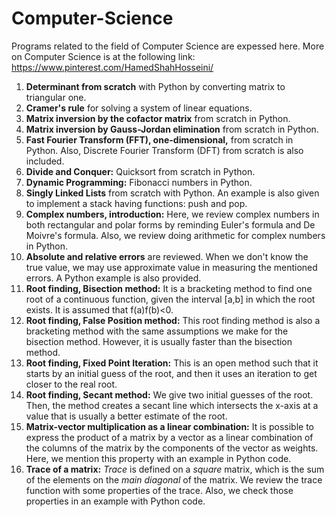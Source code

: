 # Computer-Science 
Programs related to the field of Computer Science are expessed here. More on Computer Science is at the following link:
https://www.pinterest.com/HamedShahHosseini/

1) **Determinant from scratch** with Python by converting matrix to triangular one.
2) **Cramer's rule** for solving a system of linear equations.
3) **Matrix inversion by the cofactor matrix** from scratch in Python. 
4) **Matrix inversion by Gauss-Jordan elimination** from scratch in Python. 
5) **Fast Fourier Transform (FFT), one-dimensional,** from scratch in Python. Also, Discrete Fourier Transform (DFT) from scratch is also included.
6) **Divide and Conquer:** Quicksort from scratch in Python. 
7) **Dynamic Programming:** Fibonacci numbers in Python.
8) **Singly Linked Lists** from scratch with Python. An example is also given to implement a stack having functions: push and pop. 
9) **Complex numbers, introduction:** Here, we review complex numbers in both rectangular and polar forms by reminding Euler's formula and De Moivre's formula. Also, we review doing arithmetic for complex numbers in Python.
10) **Absolute and relative errors** are reviewed. When we don't know the true value, we may use approximate value in measuring the mentioned errors. A Python example is also provided.
11) **Root finding, Bisection method:** It is a bracketing method to find one root of a continuous function, given the interval [a,b] in which the root exists. It is assumed that f(a)f(b)<0. 
12) **Root finding, False Position method:** This root finding method is also a bracketing method with the same assumptions we make for the bisection method. However, it is usually faster than the bisection method.
13) **Root finding, Fixed Point Iteration:** This is an open method such that it starts by an initial guess of the root, and then it uses an iteration to get closer to the real root.
14) **Root finding, Secant method:** We give two initial guesses of the root. Then, the method creates a secant line which intersects the x-axis at a value that is usually a better estimate of the root.
15) **Matrix-vector multiplication as a linear combination:** It is possible to express the product of a matrix by a vector as a linear combination of the columns of the matrix by the components of the vector as weights. Here, we mention this property with an example in Python code.
16) **Trace of a matrix:** *Trace* is defined on a *square* matrix, which is the sum of the elements on the *main diagonal* of the matrix. We review the trace function with some properties of the trace. Also, we check those properties in an example with Python code.